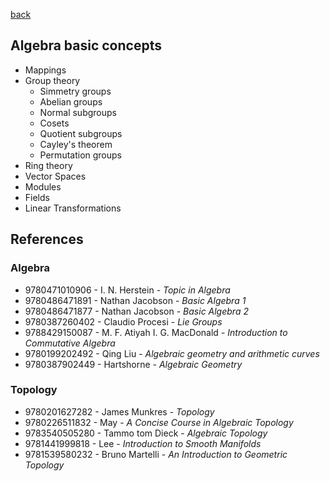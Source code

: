 [back](README.md)

## Algebra basic concepts

- Mappings
- Group theory
  - Simmetry groups
  - Abelian groups
  - Normal subgroups
  - Cosets
  - Quotient subgroups
  - Cayley's theorem
  - Permutation groups
- Ring theory
- Vector Spaces
- Modules
- Fields
- Linear Transformations

## References

### Algebra
- 9780471010906 - I. N. Herstein - _Topic in Algebra_
- 9780486471891 - Nathan Jacobson - _Basic Algebra 1_
- 9780486471877 - Nathan Jacobson - _Basic Algebra 2_
- 9780387260402 - Claudio Procesi - _Lie Groups_
- 9788429150087 - M. F. Atiyah I. G. MacDonald - _Introduction to Commutative Algebra_
- 9780199202492 - Qing Liu - _Algebraic geometry and arithmetic curves_
- 9780387902449 - Hartshorne - _Algebraic Geometry_

### Topology
- 9780201627282 - James Munkres - _Topology_
- 9780226511832 - May - _A Concise Course in Algebraic Topology_
- 9783540505280 - Tammo tom Dieck - _Algebraic Topology_
- 9781441999818 - Lee - _Introduction to Smooth Manifolds_
- 9781539580232 - Bruno Martelli - _An Introduction to Geometric Topology_

